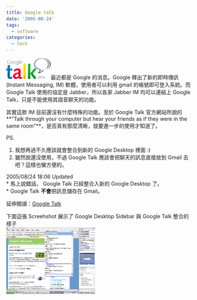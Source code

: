 ```yaml
---
title: Google talk
date: '2005-08-24'
tags:
  - software
categories:
  - tech
---
```

[![Google Talk](images/0.gif)](http://www.google.com/talk/ "Photo Sharing")最近都是 Google 的消息。Google 釋出了新的即時傳訊(Instant Messaging, IM) 軟體，使用者可以利用 gmail 的帳號即可登入系統。而 Google Talk 使用的協定是 Jabber，所以各家 Jabber IM 均可以連結上 Google Talk，只是不能使用其語音聊天的功能。  
  
其實這款 IM 目前還沒有什麼特殊的功能。至於 Google Talk 官方網站所說的**"Talk through your computer but hear your friends as if they were in the same room"**，是否真有那麼清晰，就要進一步的使用才知道了。  
  
PS.

1.  我想再過不久應該就會整合到新的 Google Desktop 裡面 :)
2.  雖然說還沒使用，不過 Google Talk 應該會把聊天的訊息直接放到 Gmail 去吧？這樣也蠻方便的。

  
  
2005/08/24 18:06 Updated  
\* 馬上說錯話， Google Talk 已經整合入新的 Google Desktop 了。  
\* Google Talk **不會**把訊息儲存在 Gmail。  
  
延伸閱讀：[Google Talk](http://www.google.com/talk/)  
  
下面這張 Screehshot 展示了 Google Desktop Sidebar 與 Google Talk 整合的樣子  
[![Google Talk Screenshot](images/1.jpg)](http://www.flickr.com/photos/yurenju/36810884/ "Photo Sharing")